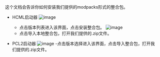 这个文档会告诉你如何安装我们提供的modpacks形式的整合包。

- HCML启动器
    ![image](https://user-images.githubusercontent.com/51688899/194717019-9cbe33b6-e2e0-4366-9564-b0fb0a789353.png)
  - 点击版本列表进入该界面，点击安装整合包。
    ![image](https://user-images.githubusercontent.com/51688899/194717056-3264de97-71f7-43da-9c3f-0f02f6025f04.png)
  - 点击导入本地整合包，打开我们提供的.zip文件。

- PCL2启动器
    ![image](https://user-images.githubusercontent.com/51688899/194717080-651f1dee-2474-4e82-aa94-5b4d95054d62.png)
  -点击版本选择进入该界面，点击导入整合包，打开我们提供的.zip文件。
